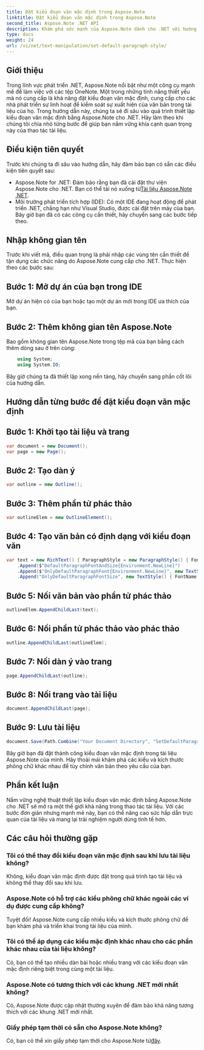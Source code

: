 ```yaml
---
title: Đặt kiểu đoạn văn mặc định trong Aspose.Note
linktitle: Đặt kiểu đoạn văn mặc định trong Aspose.Note
second_title: Aspose.Note .NET API
description: Khám phá sức mạnh của Aspose.Note dành cho .NET với hướng dẫn từng bước của chúng tôi về cách đặt kiểu đoạn văn mặc định. Nâng cao kỹ năng thao tác tài liệu của bạn một cách dễ dàng.
type: docs
weight: 24
url: /vi/net/text-manipulation/set-default-paragraph-style/
---
```

## Giới thiệu
Trong lĩnh vực phát triển .NET, Aspose.Note nổi bật như một công cụ mạnh mẽ để làm việc với các tệp OneNote. Một trong những tính năng thiết yếu mà nó cung cấp là khả năng đặt kiểu đoạn văn mặc định, cung cấp cho các nhà phát triển sự linh hoạt để kiểm soát sự xuất hiện của văn bản trong tài liệu của họ. Trong hướng dẫn này, chúng ta sẽ đi sâu vào quá trình thiết lập kiểu đoạn văn mặc định bằng Aspose.Note cho .NET. Hãy làm theo khi chúng tôi chia nhỏ từng bước để giúp bạn nắm vững khía cạnh quan trọng này của thao tác tài liệu.
## Điều kiện tiên quyết
Trước khi chúng ta đi sâu vào hướng dẫn, hãy đảm bảo bạn có sẵn các điều kiện tiên quyết sau:
- Aspose.Note for .NET: Đảm bảo rằng bạn đã cài đặt thư viện Aspose.Note cho .NET. Bạn có thể tải nó xuống từ[Tài liệu Aspose.Note .NET](https://reference.aspose.com/note/net/).
- Môi trường phát triển tích hợp (IDE): Có một IDE đang hoạt động để phát triển .NET, chẳng hạn như Visual Studio, được cài đặt trên máy của bạn.
Bây giờ bạn đã có các công cụ cần thiết, hãy chuyển sang các bước tiếp theo.
## Nhập không gian tên
Trước khi viết mã, điều quan trọng là phải nhập các vùng tên cần thiết để tận dụng các chức năng do Aspose.Note cung cấp cho .NET. Thực hiện theo các bước sau:
## Bước 1: Mở dự án của bạn trong IDE
Mở dự án hiện có của bạn hoặc tạo một dự án mới trong IDE ưa thích của bạn.
## Bước 2: Thêm không gian tên Aspose.Note
Bao gồm không gian tên Aspose.Note trong tệp mã của bạn bằng cách thêm dòng sau ở trên cùng:
```csharp
    using System;
    using System.IO;
```
Bây giờ chúng ta đã thiết lập xong nền tảng, hãy chuyển sang phần cốt lõi của hướng dẫn.
## Hướng dẫn từng bước để đặt kiểu đoạn văn mặc định
## Bước 1: Khởi tạo tài liệu và trang
```csharp
var document = new Document();
var page = new Page();
```
## Bước 2: Tạo dàn ý
```csharp
var outline = new Outline();
```
## Bước 3: Thêm phần tử phác thảo
```csharp
var outlineElem = new OutlineElement();
```
## Bước 4: Tạo văn bản có định dạng với kiểu đoạn văn
```csharp
var text = new RichText() { ParagraphStyle = new ParagraphStyle() { FontName = "Courier New", FontSize = 20 } }
    .Append($"DefaultParagraphFontAndSize{Environment.NewLine}")
    .Append($"OnlyDefaultParagraphFont{Environment.NewLine}", new TextStyle() { FontSize = 14 })
    .Append("OnlyDefaultParagraphFontSize", new TextStyle() { FontName = "Verdana" });
```
## Bước 5: Nối văn bản vào phần tử phác thảo
```csharp
outlineElem.AppendChildLast(text);
```
## Bước 6: Nối phần tử phác thảo vào phác thảo
```csharp
outline.AppendChildLast(outlineElem);
```
## Bước 7: Nối dàn ý vào trang
```csharp
page.AppendChildLast(outline);
```
## Bước 8: Nối trang vào tài liệu
```csharp
document.AppendChildLast(page);
```
## Bước 9: Lưu tài liệu
```csharp
document.Save(Path.Combine("Your Document Directory", "SetDefaultParagraphStyle.one"));
```
Bây giờ bạn đã đặt thành công kiểu đoạn văn mặc định trong tài liệu Aspose.Note của mình. Hãy thoải mái khám phá các kiểu và kích thước phông chữ khác nhau để tùy chỉnh văn bản theo yêu cầu của bạn.
## Phần kết luận
Nắm vững nghệ thuật thiết lập kiểu đoạn văn mặc định bằng Aspose.Note cho .NET sẽ mở ra một thế giới khả năng trong thao tác tài liệu. Với các bước đơn giản nhưng mạnh mẽ này, bạn có thể nâng cao sức hấp dẫn trực quan của tài liệu và mang lại trải nghiệm người dùng tinh tế hơn.
## Các câu hỏi thường gặp
### Tôi có thể thay đổi kiểu đoạn văn mặc định sau khi lưu tài liệu không?
Không, kiểu đoạn văn mặc định được đặt trong quá trình tạo tài liệu và không thể thay đổi sau khi lưu.
### Aspose.Note có hỗ trợ các kiểu phông chữ khác ngoài các ví dụ được cung cấp không?
Tuyệt đối! Aspose.Note cung cấp nhiều kiểu và kích thước phông chữ để bạn khám phá và triển khai trong tài liệu của mình.
### Tôi có thể áp dụng các kiểu mặc định khác nhau cho các phần khác nhau của tài liệu không?
Có, bạn có thể tạo nhiều dàn bài hoặc nhiều trang với các kiểu đoạn văn mặc định riêng biệt trong cùng một tài liệu.
### Aspose.Note có tương thích với các khung .NET mới nhất không?
Có, Aspose.Note được cập nhật thường xuyên để đảm bảo khả năng tương thích với các khung .NET mới nhất.
### Giấy phép tạm thời có sẵn cho Aspose.Note không?
 Có, bạn có thể xin giấy phép tạm thời cho Aspose.Note từ[đây](https://purchase.aspose.com/temporary-license/).